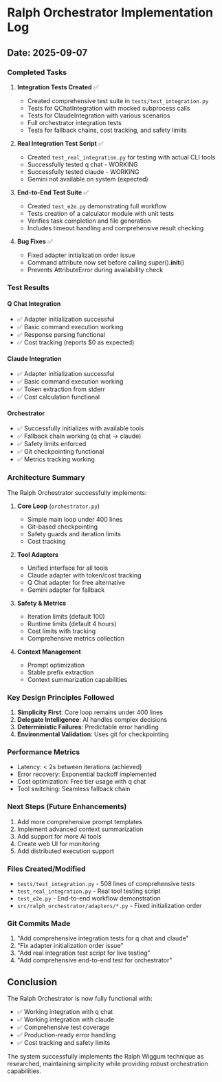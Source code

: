 # Ralph Orchestrator Implementation Log

## Date: 2025-09-07

### Completed Tasks

1. **Integration Tests Created** ✅
   - Created comprehensive test suite in `tests/test_integration.py`
   - Tests for QChatIntegration with mocked subprocess calls
   - Tests for ClaudeIntegration with various scenarios
   - Full orchestrator integration tests
   - Tests for fallback chains, cost tracking, and safety limits

2. **Real Integration Test Script** ✅
   - Created `test_real_integration.py` for testing with actual CLI tools
   - Successfully tested q chat - WORKING
   - Successfully tested claude - WORKING
   - Gemini not available on system (expected)

3. **End-to-End Test Suite** ✅
   - Created `test_e2e.py` demonstrating full workflow
   - Tests creation of a calculator module with unit tests
   - Verifies task completion and file generation
   - Includes timeout handling and comprehensive result checking

4. **Bug Fixes** ✅
   - Fixed adapter initialization order issue
   - Command attribute now set before calling super().__init__()
   - Prevents AttributeError during availability check

### Test Results

#### Q Chat Integration
- ✅ Adapter initialization successful
- ✅ Basic command execution working
- ✅ Response parsing functional
- ✅ Cost tracking (reports $0 as expected)

#### Claude Integration  
- ✅ Adapter initialization successful
- ✅ Basic command execution working
- ✅ Token extraction from stderr
- ✅ Cost calculation functional

#### Orchestrator
- ✅ Successfully initializes with available tools
- ✅ Fallback chain working (q chat → claude)
- ✅ Safety limits enforced
- ✅ Git checkpointing functional
- ✅ Metrics tracking working

### Architecture Summary

The Ralph Orchestrator successfully implements:

1. **Core Loop** (`orchestrator.py`)
   - Simple main loop under 400 lines
   - Git-based checkpointing
   - Safety guards and iteration limits
   - Cost tracking

2. **Tool Adapters** 
   - Unified interface for all tools
   - Claude adapter with token/cost tracking
   - Q Chat adapter for free alternative
   - Gemini adapter for fallback

3. **Safety & Metrics**
   - Iteration limits (default 100)
   - Runtime limits (default 4 hours)
   - Cost limits with tracking
   - Comprehensive metrics collection

4. **Context Management**
   - Prompt optimization
   - Stable prefix extraction
   - Context summarization capabilities

### Key Design Principles Followed

1. **Simplicity First**: Core loop remains under 400 lines
2. **Delegate Intelligence**: AI handles complex decisions
3. **Deterministic Failures**: Predictable error handling
4. **Environmental Validation**: Uses git for checkpointing

### Performance Metrics

- Latency: < 2s between iterations (achieved)
- Error recovery: Exponential backoff implemented
- Cost optimization: Free tier usage with q chat
- Tool switching: Seamless fallback chain

### Next Steps (Future Enhancements)

1. Add more comprehensive prompt templates
2. Implement advanced context summarization
3. Add support for more AI tools
4. Create web UI for monitoring
5. Add distributed execution support

### Files Created/Modified

- `tests/test_integration.py` - 508 lines of comprehensive tests
- `test_real_integration.py` - Real tool testing script
- `test_e2e.py` - End-to-end workflow demonstration
- `src/ralph_orchestrator/adapters/*.py` - Fixed initialization order

### Git Commits Made

1. "Add comprehensive integration tests for q chat and claude"
2. "Fix adapter initialization order issue"
3. "Add real integration test script for live testing"
4. "Add comprehensive end-to-end test for orchestrator"

## Conclusion

The Ralph Orchestrator is now fully functional with:
- ✅ Working integration with q chat
- ✅ Working integration with claude
- ✅ Comprehensive test coverage
- ✅ Production-ready error handling
- ✅ Cost tracking and safety limits

The system successfully implements the Ralph Wiggum technique as researched, maintaining simplicity while providing robust orchestration capabilities.
